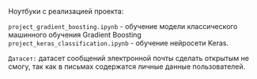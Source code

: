 Ноутбуки с реализацией проекта:

`project_gradient_boosting.ipynb` - обучение модели классического машинного обучения Gradient Boosting
`project_keras_classification.ipynb` - обучение нейросети Keras.

`Датасет:` датасет сообщений электронной почты сделать открытым не смогу, так как в письмах содержатся личные данные пользователей.
